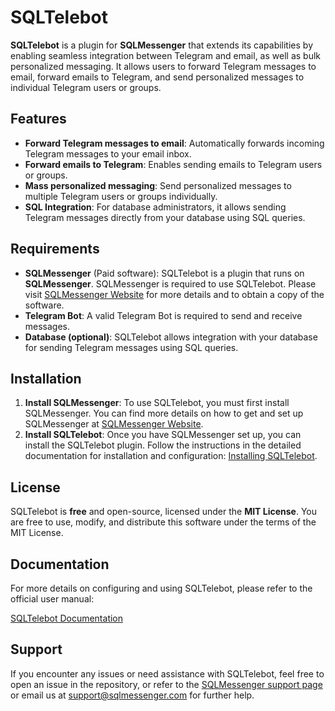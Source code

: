 # SQLTelebot

**SQLTelebot** is a plugin for **SQLMessenger** that extends its capabilities by enabling seamless integration between Telegram and email, as well as bulk personalized messaging. It allows users to forward Telegram messages to email, forward emails to Telegram, and send personalized messages to individual Telegram users or groups.

## Features

- **Forward Telegram messages to email**: Automatically forwards incoming Telegram messages to your email inbox.
- **Forward emails to Telegram**: Enables sending emails to Telegram users or groups.
- **Mass personalized messaging**: Send personalized messages to multiple Telegram users or groups individually.
- **SQL Integration**: For database administrators, it allows sending Telegram messages directly from your database using SQL queries.

## Requirements

- **SQLMessenger** (Paid software): SQLTelebot is a plugin that runs on **SQLMessenger**. SQLMessenger is required to use SQLTelebot. Please visit [SQLMessenger Website](https://www.sqlmessenger.com) for more details and to obtain a copy of the software.
- **Telegram Bot**: A valid Telegram Bot is required to send and receive messages.
- **Database (optional)**: SQLTelebot allows integration with your database for sending Telegram messages using SQL queries.

## Installation

1. **Install SQLMessenger**: To use SQLTelebot, you must first install SQLMessenger. You can find more details on how to get and set up SQLMessenger at [SQLMessenger Website](https://www.sqlmessenger.com).
2. **Install SQLTelebot**: Once you have SQLMessenger set up, you can install the SQLTelebot plugin. Follow the instructions in the detailed documentation for installation and configuration: [Installing SQLTelebot]([https://www.sqlmessenger.com/manual/plugin-2-index.htm](https://www.sqlmessenger.com/manual/plugin-2-install.htm#install)).

## License

SQLTelebot is **free** and open-source, licensed under the **MIT License**. You are free to use, modify, and distribute this software under the terms of the MIT License.

## Documentation

For more details on configuring and using SQLTelebot, please refer to the official user manual:

[SQLTelebot Documentation](https://www.sqlmessenger.com/manual/plugin-2-index.htm)

## Support

If you encounter any issues or need assistance with SQLTelebot, feel free to open an issue in the repository, or refer to the [SQLMessenger support page](https://www.sqlmessenger.com) or email us at [support@sqlmessenger.com](mailto:support@sqlmessenger.com) for further help.
